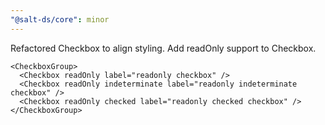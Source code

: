 ```yaml
---
"@salt-ds/core": minor
---
```


Refactored Checkbox to align styling.
Add readOnly support to Checkbox.

```tsx
<CheckboxGroup>
  <Checkbox readOnly label="readonly checkbox" />
  <Checkbox readOnly indeterminate label="readonly indeterminate checkbox" />
  <Checkbox readOnly checked label="readonly checked checkbox" />
</CheckboxGroup>
```
